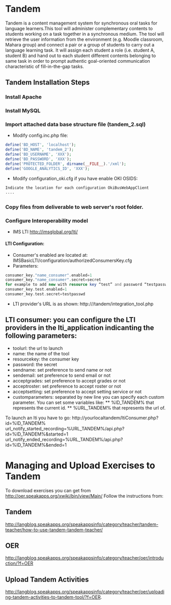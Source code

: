 Tandem
======

Tandem is a content management system for synchronous oral tasks for language learners.This tool will administer complementary contents to students working on a task together in a synchronous medium. The tool will retrieve the user information from the environment (e.g. Moodle classroom, Mahara group) and connect a pair or a group of students to carry out a language learning task. It will assign each student a role (i.e. student A, student B) and hand out to each student different contents belonging to same task in order to prompt authentic goal-oriented communication characteristic of fill-in-the-gap tasks.

## Tandem Installation Steps
### Install Apache
### Install MySQL
### Import attached data base structure file (tandem_2.sql)

* Modify config.inc.php file:
``` php
define('BD_HOST', 'localhost'); 
define('BD_NAME', 'tandem_2'); 
define('BD_USERNAME', 'XXX'); 
define('BD_PASSWORD', 'XXX'); 
define('PROTECTED_FOLDER', dirname(__FILE__).'/xml');
define('GOOGLE_ANALYTICS_ID', 'XXX'); 
```
* Modify configuration_oki.cfg if you have enable OKI OSIDS:
```
Indicate the location for each configuration OkiBusWebAppClient
....
```
##
### Copy files from deliverable to web server's root folder.
### Configure Interoperability model
* IMS LTI http://imsglobal.org/lti/ 
#### LTI Configuration:
*  Consumer's enabled are located at:
 IMSBasicLTI/configuration/authorizedConsumersKey.cfg
* Parameters:
```php
consumer_key."name_consumer".enabled=1
consumer_key."name_consumer".secret=secret
for example to add new with resource key “test” and password “testpasswd” 
consumer_key.test.enabled=1
consumer_key.test.secret=testpasswd 
```
* LTI provider's URL is as shown:
http://<ip>/tandem/integration_tool.php

## LTI consumer: you can configure the LTI providers in the lti_application indicanting the following parameters:
* toolurl: the url to launch
* name: the name of the tool
* resourcekey: the consumer key
* password: the secret
* sendname: set preference to send name or not
* sendemail: set preference to send email or not
* acceptgrades: set preference to accept grades or not
* acceptroster: set preference to accept roster or not
* acceptsetting: set preference to accept setting service or not
* customparameters: separated by new line you can specify each custom parameter. You can set some variables like:
** %ID_TANDEM% that represents the current id.
** %URL_TANDEM% that represents the url of.

To launch an lti you have to go: http://yourlocaltandem/ltiConsumer.php?id=%ID_TANDEM%
url_notify_started_recording=%URL_TANDEM%/api.php?id=%ID_TANDEM%&started=1
url_notify_ended_recording=%URL_TANDEM%/api.php?id=%ID_TANDEM%&ended=1


# Managing and Upload Exercises to Tandem #
To download exercises you can get from http://oer.speakapps.org/xwiki/bin/view/Main/
Follow the instructions from:
## Tandem ##
http://langblog.speakapps.org/speakappsinfo/category/teacher/tandem-teacher/how-to-use-tandem-tandem-teacher/
## OER ##
http://langblog.speakapps.org/speakappsinfo/category/teacher/oer/introduction/?f=OER
## Upload Tandem Activities ##
http://langblog.speakapps.org/speakappsinfo/category/teacher/oer/uploading-tandem-activities-to-tandem-tool/?f=OER.
